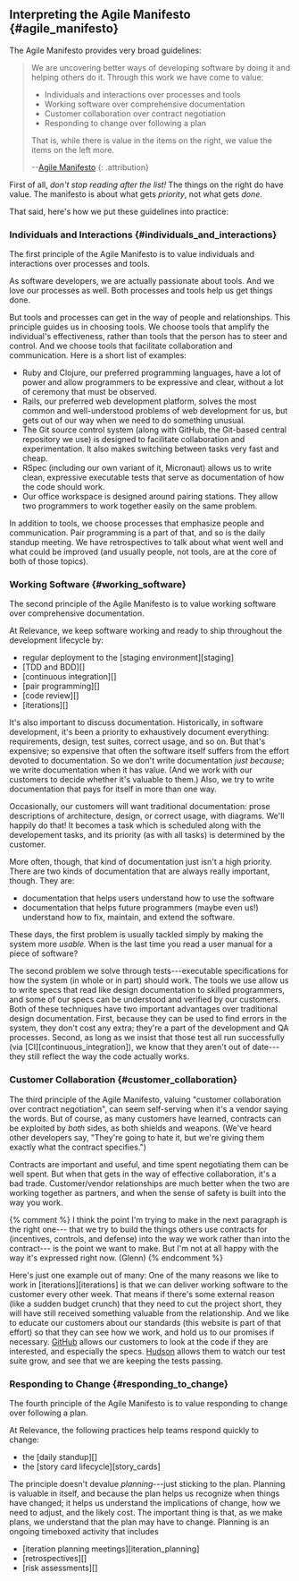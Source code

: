 ## Interpreting the Agile Manifesto {#agile_manifesto}

The Agile Manifesto provides very broad guidelines:

> We are uncovering better ways of developing
> software by doing it and helping others do it.
> Through this work we have come to value:
> 
> * Individuals and interactions over processes and tools
> * Working software over comprehensive documentation
> * Customer collaboration over contract negotiation
> * Responding to change over following a plan  
> 
> That is, while there is value in the items on
> the right, we value the items on the left more.
> 
> --[Agile Manifesto](http://agilemanifesto.org/)
> {: .attribution}

First of all, _don't stop reading after the list!_
The things on the right do have value.
The manifesto is about what gets _priority_, not what gets _done_.

That said, here's how we put these guidelines into practice:

### Individuals and Interactions {#individuals_and_interactions}

The first principle of the Agile Manifesto is to value individuals and interactions over processes and tools.

As software developers, we are actually passionate about tools.
And we love our processes as well.
Both processes and tools help us get things done.

But tools and processes can get in the way of people and relationships.
This principle guides us in choosing tools.
We choose tools that amplify the individual's effectiveness, rather than tools that the person has to steer and control.
And we choose tools that facilitate collaboration and communication.
Here is a short list of examples:

* Ruby and Clojure, our preferred programming languages, have a lot of power and allow programmers to be expressive and clear, without a lot of ceremony that must be observed.
* Rails, our preferred web development platform, solves the most common and well-understood problems of web development for us, but gets out of our way when we need to do something unusual.
* The Git source control system (along with GitHub, the Git-based central repository we use) is designed to facilitate collaboration and experimentation.
  It also makes switching between tasks very fast and cheap.
* RSpec (including our own variant of it, Micronaut) allows us to write clean, expressive executable tests that serve as documentation of how the code should work.
* Our office workspace is designed around pairing stations.
  They allow two programmers to work together easily on the same problem.

In addition to tools, we choose processes that emphasize people and communication.
Pair programming is a part of that, and so is the daily standup meeting.
We have retrospectives to talk about what went well and what could be improved
(and usually people, not tools, are at the core of both of those topics).

### Working Software {#working_software}

The second principle of the Agile Manifesto is to value working software over comprehensive documentation.

At Relevance, we keep software working and ready to ship throughout the development lifecycle by:

* regular deployment to the [staging environment][staging]
* [TDD and BDD][]
* [continuous integration][]
* [pair programming][]
* [code review][]
* [iterations][]

It's also important to discuss documentation.
Historically, in software development, it's been a priority to exhaustively document everything:
requirements, design, test suites, correct usage, and so on.
But that's expensive; so expensive that often the software itself suffers from the effort devoted to documentation.
So we don't write documentation _just because_; we write documentation when it has value.
(And we work with our customers to decide whether it's valuable to them.)
Also, we try to write documentation that pays for itself in more than one way.

Occasionally, our customers will want traditional documentation:
prose descriptions of architecture, design, or correct usage, with diagrams.
We'll happily do that!
It becomes a task which is scheduled along with the developement tasks, and its priority (as with all tasks) is determined by the customer.

More often, though, that kind of documentation just isn't a high priority.
There are two kinds of documentation that are always really important, though.
They are:

* documentation that helps users understand how to use the software
* documentation that helps future programmers (maybe even us!) understand how to fix, maintain, and extend the software.

These days, the first problem is usually tackled simply by making the system more _usable._
When is the last time you read a user manual for a piece of software?

The second problem we solve through tests---executable specifications for how the system (in whole or in part) should work.
The tools we use allow us to write specs that read like design documentation to skilled programmers,
and some of our specs can be understood and verified by our customers.
Both of these techniques have two important advantages over traditional design documentation.
First, because they can be used to find errors in the system, they don't cost any extra; they're a part of the development and QA processes.
Second, as long as we insist that those test all run successfully (via [CI][continuous_integration]), we know that they aren't out of date---they still reflect the way the code actually works.

### Customer Collaboration {#customer_collaboration}

The third principle of the Agile Manifesto,
valuing "customer collaboration over contract negotiation",
can seem self-serving when it's a vendor saying the words.
But of course, as many customers have learned, contracts can be exploited by _both_ sides, as both shields and weapons.
(We've heard other developers say, "They're going to hate it, but we're giving them exactly what the contract specifies.")

Contracts are important and useful, and time spent negotiating them can be well spent.
But when that gets in the way of effective collaboration, it's a bad trade.
Customer/vendor relationships are much better when the two are working together as partners,
and when the sense of safety is built into the way you work.

{% comment %}
I think the point I'm trying to make in the next paragraph is the right one---
that we try to build the things others use contracts for (incentives, controls, and defense)
into the way we work rather than into the contract---
is the point we want to make.
But I'm not at all happy with the way it's expressed right now.
(Glenn)
{% endcomment %}

Here's just one example out of many:
One of the many reasons we like to work in [iterations][iterations] is that we can deliver working software to the customer every other week.
That means if there's some external reason (like a sudden budget crunch) that they need to cut the project short, they will have still received something valuable from the relationship.
And we like to educate our customers about our standards (this website is part of that effort) so that they can see how we work, and hold us to our promises if necessary.
[GitHub](https://github.com/) allows our customers to look at the code if they are interested, and especially the specs.
[Hudson](http://hudson-ci.org/) allows them to watch our test suite grow, and see that we are keeping the tests passing.

### Responding to Change {#responding_to_change}

The fourth principle of the Agile Manifesto is to value responding to change over following a plan.

At Relevance, the following practices help teams respond quickly to change:

* the [daily standup][]
* the [story card lifecycle][story_cards]

The principle doesn't devalue *planning*---just sticking to the plan.
Planning is valuable in itself, and because the plan helps us recognize when things have changed;
it helps us understand the implications of change, how we need to adjust, and the likely cost.
The important thing is that, as we make plans, we understand that the plan may have to change.
Planning is an ongoing timeboxed activity that includes

* [iteration planning meetings][iteration_planning]
* [retrospectives][]
* [risk assessments][]
